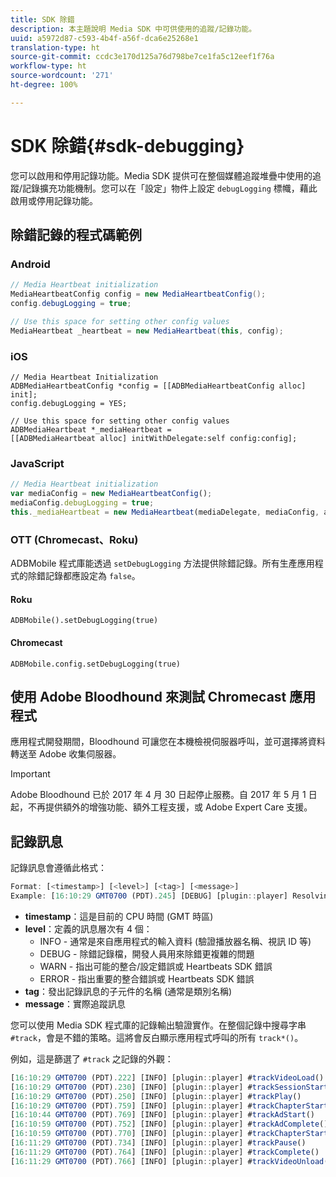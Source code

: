 ```yaml
---
title: SDK 除錯
description: 本主題說明 Media SDK 中可供使用的追蹤/記錄功能。
uuid: a5972d87-c593-4b4f-a56f-dca6e25268e1
translation-type: ht
source-git-commit: ccdc3e170d125a76d798be7ce1fa5c12eef1f76a
workflow-type: ht
source-wordcount: '271'
ht-degree: 100%

---
```



# SDK 除錯{#sdk-debugging}

您可以啟用和停用記錄功能。Media SDK 提供可在整個媒體追蹤堆疊中使用的追蹤/記錄擴充功能機制。您可以在「設定」物件上設定 `debugLogging` 標幟，藉此啟用或停用記錄功能。

## 除錯記錄的程式碼範例

### Android

```java
// Media Heartbeat initialization 
MediaHeartbeatConfig config = new MediaHeartbeatConfig(); 
config.debugLogging = true; 

// Use this space for setting other config values 
MediaHeartbeat _heartbeat = new MediaHeartbeat(this, config); 
```

### iOS

```
// Media Heartbeat Initialization 
ADBMediaHeartbeatConfig *config = [[ADBMediaHeartbeatConfig alloc] init]; 
config.debugLogging = YES; 

// Use this space for setting other config values 
ADBMediaHeartbeat *_mediaHeartbeat =  
[[ADBMediaHeartbeat alloc] initWithDelegate:self config:config]; 
```

### JavaScript

```js
// Media Heartbeat initialization 
var mediaConfig = new MediaHeartbeatConfig(); 
mediaConfig.debugLogging = true; 
this._mediaHeartbeat = new MediaHeartbeat(mediaDelegate, mediaConfig, appMeasurement); 
```

### OTT (Chromecast、Roku)

ADBMobile 程式庫能透過 `setDebugLogging` 方法提供除錯記錄。所有生產應用程式的除錯記錄都應設定為 `false`。

#### Roku

```
ADBMobile().setDebugLogging(true)
```

#### Chromecast

```
ADBMobile.config.setDebugLogging(true)
```

## 使用 Adobe Bloodhound 來測試 Chromecast 應用程式

應用程式開發期間，Bloodhound 可讓您在本機檢視伺服器呼叫，並可選擇將資料轉送至 Adobe 收集伺服器。

<!--
For more information about Bloodhound, see the following guides:

* [Bloodhound 3.x for Mac](https://www.google.com/url?sa=t&rct=j&q=&esrc=s&source=web&cd=2&cad=rja&uact=8&ved=2ahUKEwiimfSUypDpAhVZHzQIHS6WDQIQFjABegQIChAD&url=https%3A%2F%2Fmarketing.adobe.com%2Fresources%2Fhelp%2Fen_US%2Fmobile%2Fbloodhound%2F&usg=AOvVaw3t4s0gcvuWEpLIqBkhKdGH) 
* [Bloodhound 2.2 for Windows](https://www.google.com/url?sa=t&rct=j&q=&esrc=s&source=web&cd=3&cad=rja&uact=8&ved=0ahUKEwjil9aM87jRAhUExlQKHTYZCjoQFggoMAI&url=https%3A%2F%2Fmarketing.adobe.com%2Fresources%2Fhelp%2Fen_US%2Fmobile%2Fbloodhound_win_2x%2F&usg=AFQjCNEW-gZp1IdbifWFDgDNEaQcGlBobg&sig2=K0waTKxdMj_2kfNXdMI2yg)
-->

>[!IMPORTANT]
>
>Adobe Bloodhound 已於 2017 年 4 月 30 日起停止服務。自 2017 年 5 月 1 日起，不再提供額外的增強功能、額外工程支援，或 Adobe Expert Care 支援。

## 記錄訊息

記錄訊息會遵循此格式：

```js
Format: [<timestamp>] [<level>] [<tag>] [<message>] 
Example: [16:10:29 GMT­0700 (PDT).245] [DEBUG] [plugin::player] Resolving qos.startupTime: 0
```

* **timestamp**：這是目前的 CPU 時間 (GMT 時區)
* **level**：定義的訊息層次有 4 個：
   * INFO - 通常是來自應用程式的輸入資料 (驗證播放器名稱、視訊 ID 等)
   * DEBUG - 除錯記錄檔，開發人員用來除錯更複雜的問題
   * WARN - 指出可能的整合/設定錯誤或 Heartbeats SDK 錯誤
   * ERROR - 指出重要的整合錯誤或 Heartbeats SDK 錯誤
* **tag**：發出記錄訊息的子元件的名稱 (通常是類別名稱)
* **message**：實際追蹤訊息

您可以使用 Media SDK 程式庫的記錄輸出驗證實作。在整個記錄中搜尋字串 `#track`，會是不錯的策略。這將會反白顯示應用程式呼叫的所有 `track*()`。

例如，這是篩選了 `#track` 之記錄的外觀：

```js
[16:10:29 GMT­0700 (PDT).222] [INFO] [plugin::player] #trackVideoLoad() 
[16:10:29 GMT­0700 (PDT).230] [INFO] [plugin::player] #trackSessionStart() 
[16:10:29 GMT­0700 (PDT).250] [INFO] [plugin::player] #trackPlay() 
[16:10:29 GMT­0700 (PDT).759] [INFO] [plugin::player] #trackChapterStart() 
[16:10:44 GMT­0700 (PDT).769] [INFO] [plugin::player] #trackAdStart() 
[16:10:59 GMT­0700 (PDT).752] [INFO] [plugin::player] #trackAdComplete() 
[16:10:59 GMT­0700 (PDT).770] [INFO] [plugin::player] #trackChapterStart() 
[16:11:29 GMT­0700 (PDT).734] [INFO] [plugin::player] #trackPause() 
[16:11:29 GMT­0700 (PDT).764] [INFO] [plugin::player] #trackComplete() 
[16:11:29 GMT­0700 (PDT).766] [INFO] [plugin::player] #trackVideoUnload()
```

